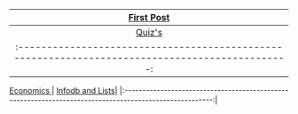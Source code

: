 | [ First Post ]( https://jagermi3ster.github.io/The-Pentagon/2020/08/22/1st-Post.html ) |
|:--------------------------------------------------------------------------------------:|
[ Quiz's ]( https://jagermi3ster.github.io/The-Pentagon/fastpages/jupyter/2020/08/26/Quiz.html ) | 
|:----------------------------------------------------------------------------------------------:|
[ Economics ]( https://jagermi3ster.github.io/The-Pentagon/markdown/2022/08/28/Economics-Blog.html ) 
| [Infodb and Lists](https://jagermi3ster.github.io/The-Pentagon/fastpages/jupyter/2022/08/20/infodb.html)|
|:-------------------------------------------------------------------------------------------------------:|


